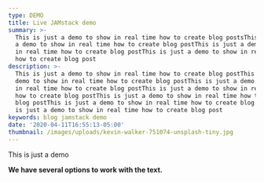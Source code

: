 ```yaml
---
type: DEMO
title: Live JAMstack demo
summary: >-
  This is just a demo to show in real time how to create blog postsThis is just
  a demo to show in real time how to create blog postThis is just a demo to show
  in real time how to create blog postThis is just a demo to show in real time
  how to create blog post
description: >-
  This is just a demo to show in real time how to create blog postThis is just a
  demo to show in real time how to create blog postThis is just a demo to show
  in real time how to create blog postThis is just a demo to show in real time
  how to create blog postThis is just a demo to show in real time how to create
  blog postThis is just a demo to show in real time how to create blog postThis
  is just a demo to show in real time how to create blog post
keywords: blog jamstack demo
date: '2020-04-11T16:55:13-05:00'
thumbnail: /images/uploads/kevin-walker-751074-unsplash-tiny.jpg
---
```

This is just a demo

**We have several options to work with the text.**
